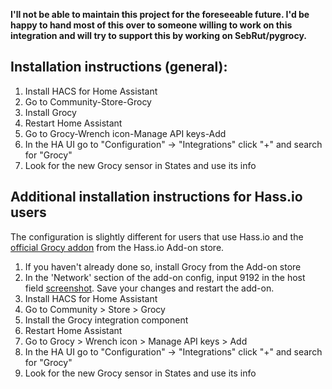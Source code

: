 **I'll not be able to maintain this project for the foreseeable future. I'd be happy to hand most of this over to someone willing to work on this integration and will try to support this by working on SebRut/pygrocy.**

## Installation instructions (general):

1. Install HACS for Home Assistant
2. Go to Community-Store-Grocy
3. Install Grocy
4. Restart Home Assistant
5. Go to Grocy-Wrench icon-Manage API keys-Add
6. In the HA UI go to "Configuration" -> "Integrations" click "+" and search for "Grocy"
7. Look for the new Grocy sensor in States and use its info


## Additional installation instructions for Hass.io users

The configuration is slightly different for users that use Hass.io and the [official Grocy addon](https://github.com/hassio-addons/addon-grocy) from the Hass.io Add-on store.

1. If you haven't already done so, install Grocy from the Add-on store
2. In the 'Network' section of the add-on config, input 9192 in the host field [screenshot](https://github.com/custom-components/grocy/raw/master/grocy-addon-config.png). Save your changes and restart the add-on.
3. Install HACS for Home Assistant
4. Go to Community > Store > Grocy
5. Install the Grocy integration component
6. Restart Home Assistant
7. Go to Grocy > Wrench icon > Manage API keys > Add
8. In the HA UI go to "Configuration" -> "Integrations" click "+" and search for "Grocy"
9. Look for the new Grocy sensor in States and use its info
